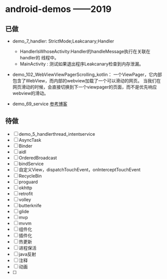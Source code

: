 # android-demos ——2019


## 已做
* demo_7_handler:
        StrictMode;Leakcanary;Handler
    * HandlerIsWhoseActivity:Handler的handleMessage执行在关联在handler的
    线程中。
    * MainActivity : 测试如果退出程序Leakcanary检查到内存泄漏。

* demo_102_WebViewViewPagerScrolling_kotlin：
一个ViewPager，它内部包含了WebView，而内部的webview加载了一个可以滑动的网页。
当我们在网页滑动的时候，会直接切换到下一个viewpager的页面，而不是优先响应webview的滑动。

* demo_69_service [参考博客](https://blog.csdn.net/sinat_20059415/article/details/81039085)

## 待做
* [ ] demo_5_handlerthread_intentservice
* [ ] AsyncTask
* [ ] Binder
* [ ] aidl
* [ ] OrderedBroadcast
* [ ] bindService
* [ ] 自定义View，dispatchTouchEvent，onlnterceptTouchEvent
* [ ] RecycleBin
* [ ] proguard
* [ ] okhttp
* [ ] retrofit
* [ ] volley
* [ ] butterknife
* [ ] glide
* [ ] mvp
* [ ] mvvm
* [ ] 组件化
* [ ] 插件化
* [ ] 热更新
* [ ] 进程保活
* [ ] java反射
* [ ] 注释
* [ ] 动画
* [ ]
